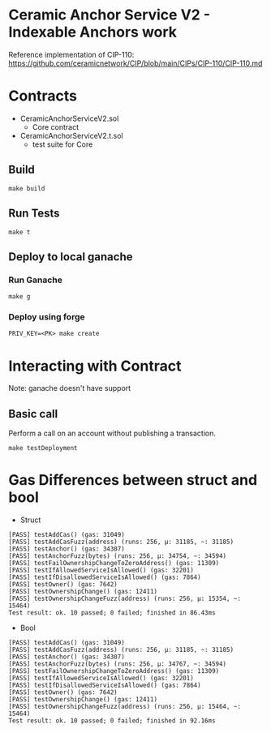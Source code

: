# Ceramic Anchor Service V2 - Indexable Anchors work
Reference implementation of CIP-110:
https://github.com/ceramicnetwork/CIP/blob/main/CIPs/CIP-110/CIP-110.md

# Contracts
- CeramicAnchorServiceV2.sol
    - Core contract
- CeramicAnchorServiceV2.t.sol
    - test suite for Core

## Build
```
make build
```

##  Run Tests
```
make t
```

## Deploy to local ganache

### Run Ganache
```
make g
```

### Deploy using forge
```
PRIV_KEY=<PK> make create
```

# Interacting with Contract

Note: ganache doesn't have support

## Basic call
Perform a call on an account without publishing a transaction.
```
make testDeployment
```

# Gas Differences between struct and bool
- Struct
```
[PASS] testAddCas() (gas: 31049)
[PASS] testAddCasFuzz(address) (runs: 256, μ: 31185, ~: 31185)
[PASS] testAnchor() (gas: 34307)
[PASS] testAnchorFuzz(bytes) (runs: 256, μ: 34754, ~: 34594)
[PASS] testFailOwnershipChangeToZeroAddress() (gas: 11309)
[PASS] testIfAllowedServiceIsAllowed() (gas: 32201)
[PASS] testIfDisallowedServiceIsAllowed() (gas: 7864)
[PASS] testOwner() (gas: 7642)
[PASS] testOwnershipChange() (gas: 12411)
[PASS] testOwnershipChangeFuzz(address) (runs: 256, μ: 15354, ~: 15464)
Test result: ok. 10 passed; 0 failed; finished in 86.43ms
```
- Bool
```
[PASS] testAddCas() (gas: 31049)
[PASS] testAddCasFuzz(address) (runs: 256, μ: 31185, ~: 31185)
[PASS] testAnchor() (gas: 34307)
[PASS] testAnchorFuzz(bytes) (runs: 256, μ: 34767, ~: 34594)
[PASS] testFailOwnershipChangeToZeroAddress() (gas: 11309)
[PASS] testIfAllowedServiceIsAllowed() (gas: 32201)
[PASS] testIfDisallowedServiceIsAllowed() (gas: 7864)
[PASS] testOwner() (gas: 7642)
[PASS] testOwnershipChange() (gas: 12411)
[PASS] testOwnershipChangeFuzz(address) (runs: 256, μ: 15464, ~: 15464)
Test result: ok. 10 passed; 0 failed; finished in 92.16ms
```
